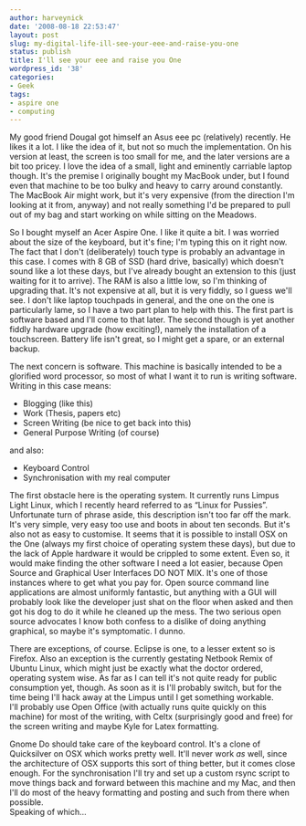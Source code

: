 ```yaml
---
author: harveynick
date: '2008-08-18 22:53:47'
layout: post
slug: my-digital-life-ill-see-your-eee-and-raise-you-one
status: publish
title: I'll see your eee and raise you One
wordpress_id: '38'
categories:
- Geek
tags:
- aspire one
- computing
---
```


My good friend Dougal got himself an Asus eee pc (relatively) recently. He likes it a lot. I like the idea of it, but not so much the implementation. On his version at least, the screen is too small for me, and the later versions are a bit too pricey. I love the idea of a small, light and eminently carriable laptop though. It's the premise I originally bought my MacBook under, but I found even that machine to be too bulky and heavy to carry around constantly. The MacBook Air might work, but it's very expensive (from the direction I'm looking at it from, anyway) and not really something I'd be prepared to pull out of my bag and start working on while sitting on the Meadows.

<!-- more -->

So I bought myself an Acer Aspire One. I like it quite a bit. I was worried about the size of the keyboard, but it's fine; I'm typing this on it right now. The fact that I don't (deliberately) touch type is probably an advantage in this case. I comes with 8 GB of SSD (hard drive, basically) which doesn't sound like a lot these days, but I've already bought an extension to this (just waiting for it to arrive). The RAM is also a little low, so I'm thinking of upgrading that. It's not expensive at all, but it is very fiddly, so I guess we'll see. I don't like laptop touchpads in general, and the one on the one is particularly lame, so I have a two part plan to help with this. The first part is software based and I'll come to that later. The second though is yet another fiddly hardware upgrade (how exciting!), namely the installation of a touchscreen. Battery life isn't great, so I might get a spare, or an external backup.

The next concern is software. This machine is basically intended to be a glorified word processor, so most of what I want it to run is writing software. Writing in this case means:  

* Blogging (like this)  
* Work (Thesis, papers etc)  
* Screen Writing (be nice to get back into this)  
* General Purpose Writing (of course)  

and also:  

* Keyboard Control  
* Synchronisation with my real computer  

The first obstacle here is the operating system. It currently runs Limpus Light Linux, which I recently heard referred to as “Linux for Pussies”. Unfortunate turn of phrase aside, this description isn't too far off the mark. It's very simple, very easy too use and boots in about ten seconds. But it's also not as easy to customise. It seems that it is possible to install OSX on the One (always my first choice of operating system these days), but due to the lack of Apple hardware it would be crippled to some extent. Even so, it would make finding the other software I need a lot easier, because Open Source and Graphical User Interfaces DO NOT MIX. It's one of those instances where to get what you pay for. Open source command line applications are almost uniformly fantastic, but anything with a GUI will probably look like the developer just shat on the floor when asked and then got his dog to do it while he cleaned up the mess. The two serious open source advocates I know both confess to a dislike of doing anything graphical, so maybe it's symptomatic. I dunno. 

There are exceptions, of course. Eclipse is one, to a lesser extent so is Firefox. Also an exception is the currently gestating Netbook Remix of Ubuntu Linux, which might just be exactly what the doctor ordered, operating system wise. As far as I can tell it's not quite ready for public consumption yet, though. As soon as it is I'll probably switch, but for the time being I'll hack away at the Limpus until I get something workable.  
I'll probably use Open Office (with actually runs quite quickly on this machine) for most of the writing, with Celtx (surprisingly good and free) for the screen writing and maybe Kyle for Latex formatting.  

Gnome Do should take care of the keyboard control. It's a clone of Quicksilver on OSX which works pretty well. It'll never work _as_ well, since the architecture of OSX supports this sort of thing better, but it comes close enough. For the synchronisation I'll try and set up a custom rsync script to move things back and forward between this machine and my Mac, and then I'll do most of the heavy formatting and posting and such from there when possible.  
Speaking of which...

